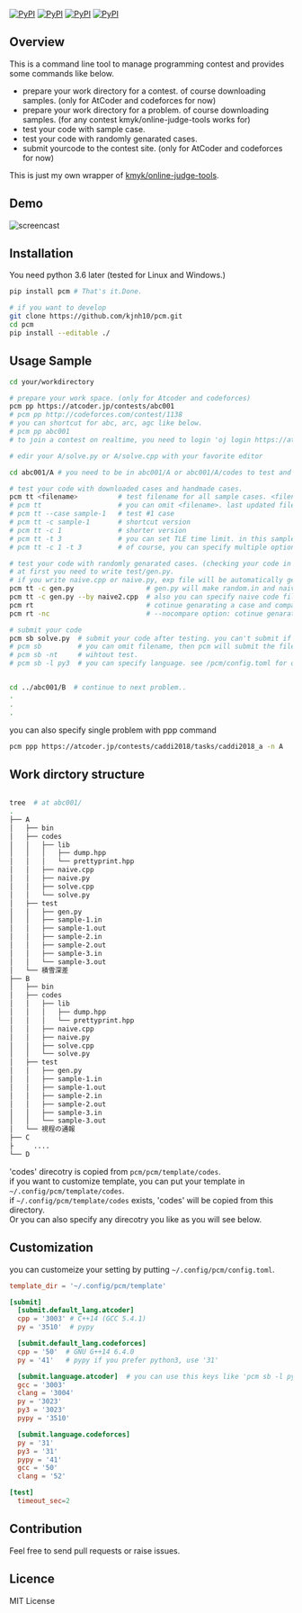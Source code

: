 [![PyPI](https://img.shields.io/pypi/pyversions/pcm.svg)](#)
[![PyPI](https://img.shields.io/pypi/status/pcm.svg)](#)
[![PyPI](https://img.shields.io/pypi/v/pcm)](https://pypi.org/project/pcm/)
[![PyPI](https://img.shields.io/pypi/l/pcm.svg)](#)

## Overview

This is a command line tool to manage programming contest and provides some commands like below.

* prepare your work directory for a contest. of course downloading samples. (only for AtCoder and codeforces for now)
* prepare your work directory for a problem. of course downloading samples. (for any contest kmyk/online-judge-tools works for)
* test your code with sample case.
* test your code with randomly genarated cases.
* submit yourcode to the contest site. (only for AtCoder and codeforces for now)

This is just my own wrapper of [kmyk/online-judge-tools](https://github.com/kmyk/online-judge-tools).  

## Demo
![screencast](https://github.com/kjnh10/pcm/blob/sample-gif-test/demo.gif)

## Installation
You need python 3.6 later (tested for Linux and Windows.)

```bash
pip install pcm # That's it.Done.

# if you want to develop
git clone https://github.com/kjnh10/pcm.git
cd pcm
pip install --editable ./
```

## Usage Sample

```bash
cd your/workdirectory

# prepare your work space. (only for Atcoder and codeforces)
pcm pp https://atcoder.jp/contests/abc001
# pcm pp http://codeforces.com/contest/1138
# you can shortcut for abc, arc, agc like below.
# pcm pp abc001
# to join a contest on realtime, you need to login 'oj login https://atcoder.jp' or 'oj login https://codeforces.com' beforehand.

# edir your A/solve.py or A/solve.cpp with your favorite editor

cd abc001/A # you need to be in abc001/A or abc001/A/codes to test and submit codes for problem A.

# test your code with downloaded cases and handmade cases.
pcm tt <filename>          # test filename for all sample cases. <filename> (like solve.cpp) will be searched under current directory recursively.
# pcm tt                   # you can omit <filename>. last updated file within *.cpp and *.py files under current directory recursively will be selected.
# pcm tt --case sample-1   # test #1 case
# pcm tt -c sample-1       # shortcut version
# pcm tt -c 1              # shorter version
# pcm tt -t 3              # you can set TLE time limit. in this sample to 3 second. (default is 2 second.)
# pcm tt -c 1 -t 3         # of course, you can specify multiple options. this is same for other commands.

# test your code with randomly genarated cases. (checking your code in contest with your naive code, finding errors after contest with a AC code, and even Hacks)
# at first you need to write test/gen.py.
# if you write naive.cpp or naive.py, exp file will be automatically genarated.
pcm tt -c gen.py                  # gen.py will make random.in and naive.cpp or naive.py will make random.out with random.in. then test.
pcm tt -c gen.py --by naive2.cpp  # also you can specify naive code file for generating expected with --by option. this is same for rt command below.
pcm rt                            # cotinue genarating a case and compare you code result and naive code result until they are different.
pcm rt -nc                        # --nocompare option: cotinue genarating a case without executing naive code. This is for testing large case (which wll be TLE for a naive code) in terms of TLE, overflow and so on.

# submit your code
pcm sb solve.py  # submit your code after testing. you can't submit if tests fail.
# pcm sb         # you can omit filename, then pcm will submit the file you edited last.
# pcm sb -nt     # wihtout test.
# pcm sb -l py3  # you can specify language. see /pcm/config.toml for other language you can use.


cd ../abc001/B  # continue to next problem..
.
.
.

```

you can also specify single problem with ppp command
```bash
pcm ppp https://atcoder.jp/contests/caddi2018/tasks/caddi2018_a -n A
```

## Work dirctory structure

``` bash

tree  # at abc001/
.
├── A
│   ├── bin
│   ├── codes
│   │   ├── lib
│   │   │   ├── dump.hpp
│   │   │   └── prettyprint.hpp
│   │   ├── naive.cpp
│   │   ├── naive.py
│   │   ├── solve.cpp
│   │   └── solve.py
│   ├── test
│   │   ├── gen.py
│   │   ├── sample-1.in
│   │   ├── sample-1.out
│   │   ├── sample-2.in
│   │   ├── sample-2.out
│   │   ├── sample-3.in
│   │   └── sample-3.out
│   └── 積雪深差
├── B
│   ├── bin
│   ├── codes
│   │   ├── lib
│   │   │   ├── dump.hpp
│   │   │   └── prettyprint.hpp
│   │   ├── naive.cpp
│   │   ├── naive.py
│   │   ├── solve.cpp
│   │   └── solve.py
│   ├── test
│   │   ├── gen.py
│   │   ├── sample-1.in
│   │   ├── sample-1.out
│   │   ├── sample-2.in
│   │   ├── sample-2.out
│   │   ├── sample-3.in
│   │   └── sample-3.out
│   └── 視程の通報
├── C
├     ....
└── D
```

'codes' direcotry is copied from `pcm/pcm/template/codes`.  
if you want to customize template, you can put your template in `~/.config/pcm/template/codes`.  
if `~/.config/pcm/template/codes` exists, 'codes' will be copied from this directory.  
Or you can also specify any direcotry you like as you will see below.  

## Customization

you can customeize your setting by putting `~/.config/pcm/config.toml`.

``` toml
template_dir = '~/.config/pcm/template'

[submit]
  [submit.default_lang.atcoder]
  cpp = '3003' # C++14 (GCC 5.4.1)
  py = '3510'  # pypy

  [submit.default_lang.codeforces]
  cpp = '50'  # GNU G++14 6.4.0
  py = '41'   # pypy if you prefer python3, use '31'

  [submit.language.atcoder]  # you can use this keys like 'pcm sb -l pypy'
  gcc = '3003'
  clang = '3004'
  py = '3023'
  py3 = '3023'
  pypy = '3510'

  [submit.language.codeforces]
  py = '31'
  py3 = '31'
  pypy = '41'
  gcc = '50'
  clang = '52'

[test]
  timeout_sec=2
```

## Contribution
Feel free to send pull requests or raise issues.

## Licence
MIT License
